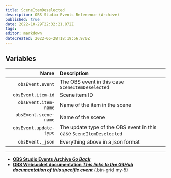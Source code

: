 ```yaml
---
title: SceneItemDeselected
description: OBS Studio Events Reference (Archive)
published: true
date: 2022-10-29T22:32:21.872Z
tags: 
editor: markdown
dateCreated: 2022-06-28T18:19:56.970Z
---
```


## Variables
Name | Description
----:|:------------
`obsEvent.event` | The OBS event in this case `SceneItemDeselected`
`obsEvent.item-id` | Scene item ID
`obsEvent.item-name` | Name of the item in the scene
`obsEvent.scene-name` | Name of the scene
`obsEvent.update-type` | The update type of the OBS event in this case `SceneItemDeselected`
`obsEvent._json` | Everything above in a json format

---

- [<i class="mdi mdi-chevron-left"></i>**OBS Studio Events Archive *Go Back***](/Broadcasters/OBS/Archive/Events)
- [<i class="mdi mdi-github"></i> **OBS Websocket documentation *This links to the GitHub documentation of this specific event***](https://github.com/obsproject/obs-websocket/blob/4.x-current/docs/generated/protocol.md#sceneitemdeselected)
{.btn-grid my-5}

